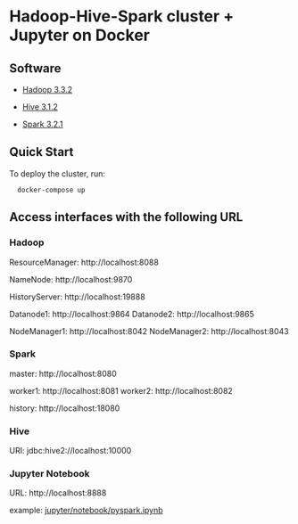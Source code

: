 # Hadoop-Hive-Spark cluster + Jupyter on Docker

## Software

* [Hadoop 3.3.2](https://hadoop.apache.org/)

* [Hive 3.1.2](http://hive.apache.org/)

* [Spark 3.2.1](https://spark.apache.org/)

## Quick Start

To deploy the cluster, run:
```
  docker-compose up
```

## Access interfaces with the following URL

### Hadoop

ResourceManager: http://localhost:8088

NameNode: http://localhost:9870

HistoryServer: http://localhost:19888

Datanode1: http://localhost:9864
Datanode2: http://localhost:9865

NodeManager1: http://localhost:8042
NodeManager2: http://localhost:8043

### Spark
master: http://localhost:8080

worker1: http://localhost:8081
worker2: http://localhost:8082

history: http://localhost:18080

### Hive
URI: jdbc:hive2://localhost:10000

### Jupyter Notebook
URL: http://localhost:8888

example: [jupyter/notebook/pyspark.ipynb](jupyter/notebook/pyspark.ipynb)